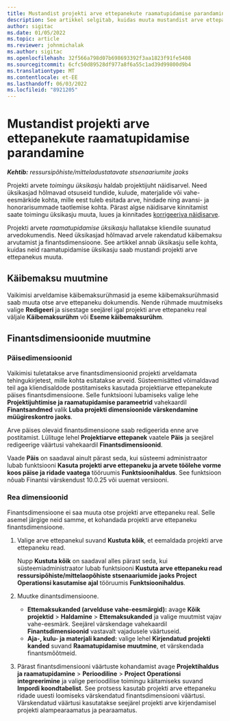 ```yaml
---
title: Mustandist projekti arve ettepanekute raamatupidamise parandamine
description: See artikkel selgitab, kuidas muuta mustandist arve ettepanekul raamatupidamisega seotud teavet.
author: sigitac
ms.date: 01/05/2022
ms.topic: article
ms.reviewer: johnmichalak
ms.author: sigitac
ms.openlocfilehash: 32f566a798d07b698693392f3aa1823f91fe5408
ms.sourcegitcommit: 6cfc50d89528df977a8f6a55c1ad39d99800d9b4
ms.translationtype: MT
ms.contentlocale: et-EE
ms.lasthandoff: 06/03/2022
ms.locfileid: "8921205"
---
```

# <a name="correct-the-accounting-on-draft-project-invoice-proposals"></a>Mustandist projekti arve ettepanekute raamatupidamise parandamine

_**Kehtib:** ressursipõhiste/mitteladustatavate stsenaariumite jaoks_

Projekti arvete *toimingu üksikasju* haldab projektijuht näidisarvel. Need üksikasjad hõlmavad otsuseid tundide, kulude, materjalide või vahe-eesmärkide kohta, mille eest tuleb esitada arve, hindade ning avansi- ja honorarisummade taotlemise kohta. Pärast algse näidisarve kinnitamist saate toimingu üksikasju muuta, luues ja kinnitades [korrigeeriva näidisarve](../proforma-invoicing/corrective-invoices.md).

Projekti arvete *raamatupidamise üksikasju* hallatakse kliendile suunatud arvedokumendis. Need üksikasjad hõlmavad arvele rakendatud käibemaksu arvutamist ja finantsdimensioone. See artikkel annab üksikasju selle kohta, kuidas neid raamatupidamise üksikasju saab mustandi projekti arve ettepanekus muuta.

## <a name="adjust-sales-tax"></a>Käibemaksu muutmine

Vaikimisi arveldamise käibemaksurühmasid ja eseme käibemaksurühmasid saab muuta otse arve ettepaneku dokumendis. Nende rühmade muutmiseks valige **Redigeeri** ja sisestage seejärel igal projekti arve ettepaneku real väljale **Käibemaksurühm** või **Eseme käibemaksurühm**.

## <a name="adjust-financial-dimensions"></a>Finantsdimensioonide muutmine

### <a name="header-dimensions"></a>Päisedimensioonid

Vaikimisi tuletatakse arve finantsdimensioonid projekti arveldamata tehingukirjetest, mille kohta esitatakse arveid. Süsteemisätted võimaldavad teil aga kliendisaldode postitamiseks kasutada projektiarve ettepanekute päises finantsdimensioone. Selle funktsiooni lubamiseks valige lehe **Projektijuhtimise ja raamatupidamise parameetrid** vahekaardil **Finantsandmed** valik **Luba projekti dimensioonide värskendamine müügireskontro jaoks**.

Arve päises olevaid finantsdimensioone saab redigeerida enne arve postitamist. Lülituge lehel **Projektiarve ettepanek** vaatele **Päis** ja seejärel redigeerige väärtusi vahekaardil **Finantsdimensioonid**.

Vaade **Päis** on saadaval ainult pärast seda, kui süsteemi administraator lubab funktsiooni **Kasuta projekti arve ettepaneku ja arvete töölehe vorme koos päise ja ridade vaatega** tööruumis **Funktsioonihaldus**. See funktsioon nõuab Finantsi värskendust 10.0.25 või uuemat versiooni.

### <a name="line-dimensions"></a>Rea dimensioonid

Finantsdimensioone ei saa muuta otse projekti arve ettepaneku real. Selle asemel järgige neid samme, et kohandada projekti arve ettepaneku finantsdimensioone.

1. Valige arve ettepanekul suvand **Kustuta kõik**, et eemaldada projekti arve ettepaneku read.

    Nupp **Kustuta kõik** on saadaval alles pärast seda, kui süsteemiadministraator lubab funktsiooni **Kustuta arve ettepaneku read ressursipõhiste/mittelaopõhiste stsenaariumide jaoks Project Operationsi kasutamise ajal** tööruumis **Funktsioonihaldus**.

2. Muutke dinantsdimensioone.

    - **Ettemaksukanded (arvelduse vahe-eesmärgid):** avage **Kõik projektid** \> **Haldamine** \> **Ettemaksukanded** ja valige muutmist vajav vahe-eesmärk. Seejärel värskendage vahekaardil **Finantsdimensioonid** vastavalt vajadusele väärtuseid.
    - **Aja-, kulu- ja materjali kanded:** valige lehel **Kirjendatud projekti kanded** suvand **Raamatupidamise muutmine**, et värskendada finantsmõõtmeid.

3. Pärast finantsdimensiooni väärtuste kohandamist avage **Projektihaldus ja raamatupidamine** \> **Perioodiline** \> **Project Operationsi integreerimine** ja valige perioodilise toimingu käitamiseks suvand **Impordi koondtabelist**. See protsess kasutab projekti arve ettepaneku ridade uuesti loomiseks värskendatud finantsdimensiooni väärtusi. Värskendatud väärtusi kasutatakse seejärel projekti arve kirjendamisel projekti alampearaamatus ja pearaamatus.
